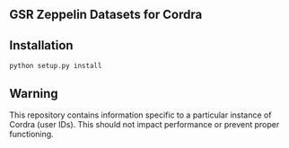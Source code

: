 ## GSR Zeppelin Datasets for Cordra

## Installation
```
python setup.py install
```

## Warning
This repository contains information specific to a particular instance of Cordra (user IDs). This should not impact performance or prevent proper functioning.
